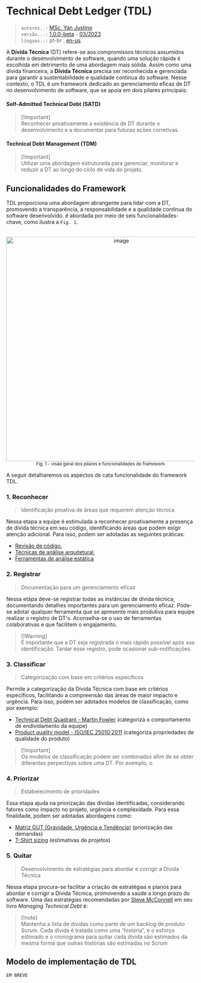 # Technical Debt Ledger (TDL)
> `autores..:` [MSc. Yan Justino](https://github.com/yanjustino)  
> `versão...:` [1.0.0-beta]() - [03/2023]()  
> `línguas..:` pt-br . [en-us](README.md)

A **Dívida Técnica** (DT) refere-se aos compromissos técnicos assumidos durante o desenvolvimento de software, quando uma solução rápida é escolhida em detrimento de uma abordagem mais sólida. Assim como uma dívida financeira, a **Dívida Técnica** precisa ser reconhecida e gerenciada para garantir a sustentabilidade e qualidade contínua do software. Nesse contexto, o TDL é um framework dedicado ao gerenciamento eficaz de DT no desenvolvimento de software, que se apoia em dois pilares principais:   

#### Self-Admitted Technical Debt (SATD)
> [!important]\
> Reconhecer proativamente a existência de DT durante o desenvolvimento e a documentar para futuras ações corretivas.

#### Technical Debt Management (TDM)
> [!important]\
> Utilizar uma abordagem estruturada para gerenciar, monitorar e reduzir a DT ao longo do ciclo de vida do projeto.

## Funcionalidades do Framework
TDL proporciona uma abordagem abrangente para lidar com a DT, promovendo a transparência, a responsabilidade e a qualidade contínua do software desenvolvido. é abordada por meio de seis funcionalidades-chave, como ilustra a `Fig. 1`.

<p align="center">
  <br/>
  <img width="600" alt="image" src="https://github.com/yanjustino/td-ledger/assets/357114/e5bd7ace-9580-49c2-acbb-c58c558e1c4a">
  <br/>
  <small>Fig. 1 - visão geral dos pilares e funcionalidades do framework</small>
</p>

A seguir detalharemos os aspectos de cata funcionalidade do framework TDL.

### 1. Reconhecer
> Identificação proativa de áreas que requerem atenção técnica

Nessa etapa a equipe é estimulada a reconhecer proativamente a presença de dívida técnica em seu código, identificando áreas que podem exigir atenção adicional.
Para isso, podem ser adotadas as seguintes práticas: 
- [Revisão de código](https://en.wikipedia.org/wiki/Code_review),
- [Técnicas de análise arquitetural](https://www.sciencedirect.com/topics/computer-science/architecture-analysis),
- [Ferramentas de análise estática](https://en.wikipedia.org/wiki/Static_program_analysis)

### 2. Registrar
> Documentação para um gerenciamento eficaz

Nessa etápa deve-se registrar todas as instâncias de dívida técnica, documentando detalhes importantes para um gerenciamento eficaz. Pode-se adotar qualquer ferramenta que se apresente mais produtiva para equipe realizar o registro de DT's. Aconselha-se o uso de ferramentas colaborativas e que facilitem o engajamento. 

> [!Warning]\
> É importante que a DT seja registrada o mais rápido possível após sua identificação. Tardar esse registro, pode ocasionar sub-notificações.

### 3. Classificar
> Categorização com base em critérios específicos

Permite a categorização da Dívida Técnica com base em critérios específicos, facilitando a compreensão das áreas de maior impacto e urgência. Para isso, podem ser adotados modelos de classificação, como por exemplo:

- [Technical Debt Quadrant - Martin Fowler](https://martinfowler.com/bliki/TechnicalDebtQuadrant.html) (categoriza o comportamento de endividamento da equipe)
- [Product quality model - ISO/IEC 25010:2011](https://www.iso.org/obp/ui/#iso:std:iso-iec:25010:ed-1:v1:en) (categoriza propriedades de qualidade do produto)

> [!important]\
> Os modelos de classificação podem ser combinados afim de se obter diferentes perpectivas sobre uma DT. Por exemplo, o 

### 4. Priorizar
> Estabelecimento de prioridades

Essa etapa ajuda na priorização das dívidas identificadas, considerando fatores como impacto no projeto, urgência e complexidade. Para essa finalidade, podem ser adotadas abordagens como:

- [Matriz GUT (Gravidade, Urgência e Tendência)](https://scopi.com.br/blog/matriz-gut) (priorização das demandas)
- [T-Shirt sizing](https://asana.com/pt/resources/t-shirt-sizing) (estimativas de projetos)

### 5. Quitar
>Desenvolvimento de estratégias para abordar e corrigir a Dívida Técnica

Nessa etapa procura-se facilitar a criação de estratégias e planos para abordar e corrigir a Dívida Técnica, promovendo a saúde a longo prazo do software. Uma das estratégias recomendadas por [Steve McConnell](https://www.construx.com/uploadedfiles/resources/whitepapers/Managing%20Technical%20Debt.pdf) em seu livro _Managing Technical Debt_ é:

> [!note]\
>Mantenha a lista de dívidas como parte de um backlog de produto Scrum. Cada dívida é tratada como
>uma “história”, e o esforço estimado e o cronograma para quitar cada dívida são estimados da mesma forma que outras histórias são estimadas no Scrum


## Modelo de implementação de TDL
`EM BREVE`

